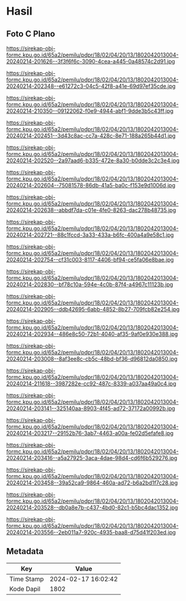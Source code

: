 # Hasil

## Foto C Plano

https://sirekap-obj-formc.kpu.go.id/65a2/pemilu/pdpr/18/02/04/20/13/1802042013004-20240214-201626--3f3f6f6c-3090-4cea-a445-0a48574c2d91.jpg

https://sirekap-obj-formc.kpu.go.id/65a2/pemilu/pdpr/18/02/04/20/13/1802042013004-20240214-202348--e61272c3-04c5-42f8-a41e-69d97ef35cde.jpg

https://sirekap-obj-formc.kpu.go.id/65a2/pemilu/pdpr/18/02/04/20/13/1802042013004-20240214-210350--09122062-f0e9-4944-abf1-9dde3b5c43ff.jpg

https://sirekap-obj-formc.kpu.go.id/65a2/pemilu/pdpr/18/02/04/20/13/1802042013004-20240214-202451--3d43c8ac-cc7a-428c-8e71-188a265b44d1.jpg

https://sirekap-obj-formc.kpu.go.id/65a2/pemilu/pdpr/18/02/04/20/13/1802042013004-20240214-202520--2a97aad6-b335-472e-8a30-b0dde3c2c3e4.jpg

https://sirekap-obj-formc.kpu.go.id/65a2/pemilu/pdpr/18/02/04/20/13/1802042013004-20240214-202604--75081578-86db-41a5-ba0c-f153e9d1006d.jpg

https://sirekap-obj-formc.kpu.go.id/65a2/pemilu/pdpr/18/02/04/20/13/1802042013004-20240214-202638--abbdf7da-c01e-4fe0-8263-dac278b48735.jpg

https://sirekap-obj-formc.kpu.go.id/65a2/pemilu/pdpr/18/02/04/20/13/1802042013004-20240214-202721--88c1fccd-3a33-433a-b6fc-400a4a9e58c1.jpg

https://sirekap-obj-formc.kpu.go.id/65a2/pemilu/pdpr/18/02/04/20/13/1802042013004-20240214-202754--cf31c003-8117-4406-bf94-ce5fa06e8bae.jpg

https://sirekap-obj-formc.kpu.go.id/65a2/pemilu/pdpr/18/02/04/20/13/1802042013004-20240214-202830--bf78c10a-594e-4c0b-87f4-a4967c11123b.jpg

https://sirekap-obj-formc.kpu.go.id/65a2/pemilu/pdpr/18/02/04/20/13/1802042013004-20240214-202905--ddb42695-6abb-4852-8b27-709fcb82e254.jpg

https://sirekap-obj-formc.kpu.go.id/65a2/pemilu/pdpr/18/02/04/20/13/1802042013004-20240214-202934--486e8c50-72b1-4040-af35-9af0e930e388.jpg

https://sirekap-obj-formc.kpu.go.id/65a2/pemilu/pdpr/18/02/04/20/13/1802042013004-20240214-203008--8af3ee8c-cb5c-48bd-bf36-d96812da0850.jpg

https://sirekap-obj-formc.kpu.go.id/65a2/pemilu/pdpr/18/02/04/20/13/1802042013004-20240214-211618--3987282e-cc92-487c-8339-a037aa49a0c4.jpg

https://sirekap-obj-formc.kpu.go.id/65a2/pemilu/pdpr/18/02/04/20/13/1802042013004-20240214-203141--325140aa-8903-4f45-ad72-37172a00992b.jpg

https://sirekap-obj-formc.kpu.go.id/65a2/pemilu/pdpr/18/02/04/20/13/1802042013004-20240214-203217--29152b76-3ab7-4463-a00a-fe02d5efafe8.jpg

https://sirekap-obj-formc.kpu.go.id/65a2/pemilu/pdpr/18/02/04/20/13/1802042013004-20240214-203416--a5a27925-3aca-4dae-98d4-cd6f6b529276.jpg

https://sirekap-obj-formc.kpu.go.id/65a2/pemilu/pdpr/18/02/04/20/13/1802042013004-20240214-203458--39a52ca9-9864-460a-ad72-b6a2bd1f7c28.jpg

https://sirekap-obj-formc.kpu.go.id/65a2/pemilu/pdpr/18/02/04/20/13/1802042013004-20240214-203528--db0a8e7b-c437-4bd0-82c1-b5bc4dac1352.jpg

https://sirekap-obj-formc.kpu.go.id/65a2/pemilu/pdpr/18/02/04/20/13/1802042013004-20240214-203556--2eb011a7-920c-4935-baa8-d75d41f203ed.jpg


## Metadata

| Key        | Value               |
| ---------- | ------------------- |
| Time Stamp | 2024-02-17 16:02:42 |
| Kode Dapil | 1802                |



